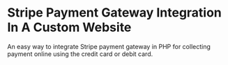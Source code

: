 # Stripe Payment Gateway Integration In A Custom Website
An easy way to integrate Stripe payment gateway in PHP for collecting payment online using the credit card or debit card.
